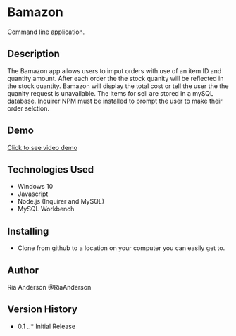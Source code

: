 # Bamazon
Command line application.
 
## Description
The Bamazon app allows users to imput orders with use of an item ID and quantity amount. After each order the the stock quanity will be reflected in the stock quantity. Bamazon will display the total cost or tell the user the the quanity request is unavailable. The items for sell are stored in a mySQL database. Inquirer NPM must be installed to prompt the user to make their order selction. 

## Demo
[Click to see video demo](Bamazon.mp4)


 
## Technologies Used
* Windows 10
* Javascript
* Node.js (Inquirer and MySQL)
* MySQL Workbench

 
## Installing
* Clone from github to a location on your computer you can easily get to.
 
## Author
Ria Anderson
@RiaAnderson
 
## Version History
* 0.1
..* Initial Release